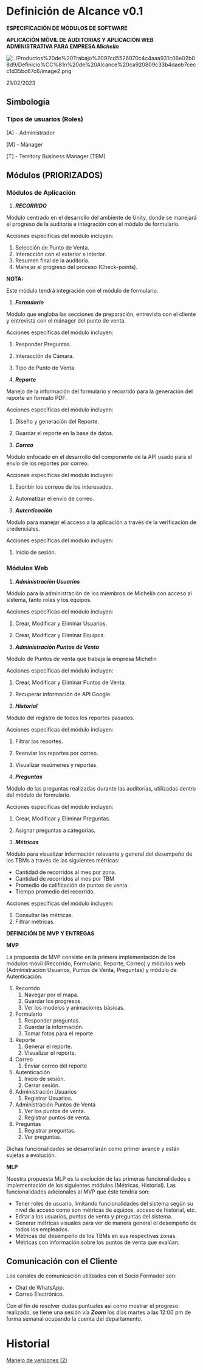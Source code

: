 # Definición de Alcance v0.1

**ESPECIFICACIÓN DE MÓDULOS DE SOFTWARE**

**APLICACIÓN MÓVIL DE AUDITORIAS Y APLICACIÓN WEB ADMINISTRATIVA PARA EMPRESA *Michelin***

![../Productos%20de%20Trabajo%2097cd5526070c4c4aaa931c06e02b08d9/Definicio%CC%81n%20de%20Alcance%20ca920809c33b4daeb7cecc1d35bc67c6/image2.png](../Productos%20de%20Trabajo%2097cd5526070c4c4aaa931c06e02b08d9/Definicio%CC%81n%20de%20Alcance%20ca920809c33b4daeb7cecc1d35bc67c6/image2.png)

21/02/2023

## Simbología

### Tipos de usuarios (Roles)

[A] - Administrador

[M] - Mánager

[T] - Territory Business Manager (TBM)

## **Módulos (PRIORIZADOS)**

### Módulos de Aplicación

1. ***RECORRIDO***

Módulo centrado en el desarrollo del ambiente de Unity, donde se manejará el progreso de la auditoria e integración con el módulo de formulario. 

Acciones específicas del módulo incluyen:

1. Selección de Punto de Venta.
2. Interacción con el exterior e interior.
3. Resumen final de la auditoría.
4. Manejar el progreso del proceso (Check-points).

**NOTA:**

Este módulo tendrá integración con el módulo de formulario. 

1. ***Formulario***

Módulo que engloba las secciones de preparación, entrevista con el cliente y entrevista con el mánager del punto de venta.

Acciones específicas del módulo incluyen:

1. Responder Preguntas.
2. Interacción de Cámara.
3. Tipo de Punto de Venta.

1. ***Reporte***

Manejo de la información del formulario y recorrido para la generación del reporte en formato PDF.

Acciones específicas del módulo incluyen:

1. Diseño y generación del Reporte.
2. Guardar el reporte en la base de datos.

1. ***Correo***

Módulo enfocado en el desarrollo del componente de la API usado para el envío de los reportes por correo.

Acciones específicas del módulo incluyen:

1. Escribir los correos de los interesados.
2. Automatizar el envío de correo.

1. ***Autenticación***

Módulo para manejar el acceso a la aplicación a través de la verificación de credenciales.

Acciones específicas del módulo incluyen:

1. Inicio de sesión.

### Módulos Web

1. ***Administración Usuarios***

Módulo para la administración de los miembros de Michelín con acceso al sistema, tanto roles y los equipos.

Acciones específicas del módulo incluyen:

1. Crear, Modificar y Eliminar Usuarios.
2. Crear, Modificar y Eliminar Equipos.

1. ***Administración Puntos de Venta***

Módulo de Puntos de venta que trabaja la empresa Michelin

Acciones específicas del módulo incluyen:

1. Crear, Modificar y Eliminar Puntos de Venta.
2. Recuperar información de API Google.

1. ***Historial***

Módulo del registro de todos los reportes pasados.

Acciones especificas del módulo incluyen:

1. Filtrar los reportes.
2. Reenviar los reportes por correo.
3. Visualizar resúmenes y reportes.

1. ***Preguntas***

Módulo de las preguntas realizadas durante las auditorías, utilizadas dentro del módulo de formulario.

Acciones especificas del módulo incluyen:

1. Crear, Modificar y Eliminar Preguntas. 
2. Asignar preguntas a categorías.

1. ***Métricas***

Módulo para visualizar información relevante y general del desempeño de los TBMs a través de las siguientes métricas:

- Cantidad de recorridos al mes por zona.
- Cantidad de recorridos al mes por TBM
- Promedio de calificación de puntos de venta.
- Tiempo promedio del recorrido.

Acciones específicas del módulo incluyen:

1. Consultar las métricas.
2. Filtrar métricas.

**DEFINICIÓN DE MVP Y ENTREGAS**

**MVP**

La propuesta de MVP consiste en la primera implementación de los módulos móvil (Recorrido, Formulario, Reporte, Correo) y módulos web (Administración Usuarios, Puntos de Venta, Preguntas) y módulo de Autenticación.

1. Recorrido
    1. Navegar por el mapa.
    2. Guardar los progresos.
    3. Ver los modelos y animaciones básicas.
2. Formulario
    1. Responder preguntas.
    2. Guardar la información.
    3. Tomar fotos para el reporte.
3. Reporte
    1. Generar el reporte.
    2. Visualizar el reporte.
4. Correo
    1. Enviar correo del reporte
5. Autenticación
    1. Inicio de sesión.
    2. Cerrar sesión.
6. Administración Usuarios 
    1. Registrar Usuarios.
7. Administración Puntos de Venta
    1. Ver los puntos de venta.
    2. Registrar puntos de venta.
8. Preguntas
    1. Registrar preguntas.
    2. Ver preguntas.

Dichas funcionalidades se desarrollarán como primer avance y están sujetas a evolución.

**MLP**

Nuestra propuesta MLP es la evolución de las primeras funcionalidades e implementación de los siguientes módulos (Métricas, Historial). Las funcionalidades adicionales al MVP que éste tendría son:

- Tener roles de usuario, limitando funcionalidades del sistema según su nivel de acceso como son métricas de equipos, acceso de historial, etc.
- Editar a los usuarios, puntos de venta y preguntas del sistema.
- Generar métricas visuales para ver de manera general el desempeño de todos los empleados.
- Métricas del desempeño de los TBMs en sus respectivas zonas.
- Métricas con información sobre los puntos de venta que evalúan.

## Comunicación con el Cliente

Los canales de comunicación utilizados con el Socio Formador son:

- Chat de WhatsApp.
- Correo Electrónico.

Con el fin de resolver dudas puntuales así como mostrar el progreso realizado, se tiene una sesión vía *****Zoom***** los días martes a las 12:00 pm de forma semanal ocupando la cuenta del departamento.

# Historial

[Manejo de versiones (2)](Definicio%CC%81n%20de%20Alcance%20v0%201%20a5426d1aebeb4f2694a7c9c1e571a7e9/Manejo%20de%20versiones%20(2)%2045e9cb107ecd45538ba61abaf5116c28.md)